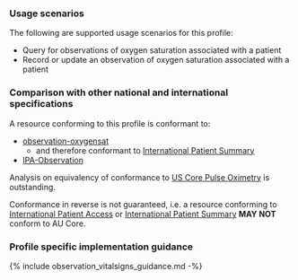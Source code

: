 ### Usage scenarios

The following are supported usage scenarios for this profile:

- Query for observations of oxygen saturation associated with a patient
- Record or update an observation of oxygen saturation associated with a patient


### Comparison with other national and international specifications

A resource conforming to this profile is conformant to:
- [observation-oxygensat](http://hl7.org/fhir/R4/observation-oxygensat.html)
  - and therefore conformant to [International Patient Summary](http://build.fhir.org/ig/HL7/fhir-ips)
- [IPA-Observation](https://build.fhir.org/ig/HL7/fhir-ipa/StructureDefinition-ipa-observation.html)

Analysis on equivalency of conformance to [US Core Pulse Oximetry](http://hl7.org/fhir/us/core/StructureDefinition/us-core-pulse-oximetry) is outstanding.

Conformance in reverse is not guaranteed, i.e. a resource conforming to [International Patient Access](https://build.fhir.org/ig/HL7/fhir-ipa) or [International Patient Summary](http://build.fhir.org/ig/HL7/fhir-ips) **MAY NOT** conform to AU Core.


### Profile specific implementation guidance
{% include observation_vitalsigns_guidance.md -%}




